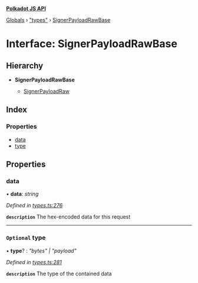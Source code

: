 **[Polkadot JS API](../README.md)**

[Globals](../globals.md) › [&quot;types&quot;](../modules/_types_.md) › [SignerPayloadRawBase](_types_.signerpayloadrawbase.md)

# Interface: SignerPayloadRawBase

## Hierarchy

* **SignerPayloadRawBase**

  * [SignerPayloadRaw](_types_.signerpayloadraw.md)

## Index

### Properties

* [data](_types_.signerpayloadrawbase.md#data)
* [type](_types_.signerpayloadrawbase.md#optional-type)

## Properties

###  data

• **data**: *string*

*Defined in [types.ts:276](https://github.com/polkadot-js/api/blob/587c988/packages/types/src/types.ts#L276)*

**`description`** The hex-encoded data for this request

___

### `Optional` type

• **type**? : *"bytes" | "payload"*

*Defined in [types.ts:281](https://github.com/polkadot-js/api/blob/587c988/packages/types/src/types.ts#L281)*

**`description`** The type of the contained data